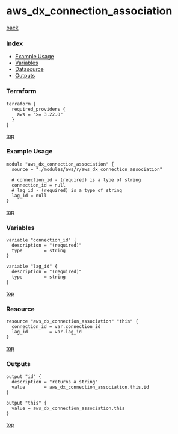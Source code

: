 # aws_dx_connection_association

[back](../aws.md)

### Index

- [Example Usage](#example-usage)
- [Variables](#variables)
- [Datasource](#datasource)
- [Outputs](#outputs)

### Terraform

```hcl
terraform {
  required_providers {
    aws = ">= 3.22.0"
  }
}
```

[top](#index)

### Example Usage

```hcl
module "aws_dx_connection_association" {
  source = "./modules/aws/r/aws_dx_connection_association"

  # connection_id - (required) is a type of string
  connection_id = null
  # lag_id - (required) is a type of string
  lag_id = null
}
```

[top](#index)

### Variables

```hcl
variable "connection_id" {
  description = "(required)"
  type        = string
}

variable "lag_id" {
  description = "(required)"
  type        = string
}
```

[top](#index)

### Resource

```hcl
resource "aws_dx_connection_association" "this" {
  connection_id = var.connection_id
  lag_id        = var.lag_id
}
```

[top](#index)

### Outputs

```hcl
output "id" {
  description = "returns a string"
  value       = aws_dx_connection_association.this.id
}

output "this" {
  value = aws_dx_connection_association.this
}
```

[top](#index)